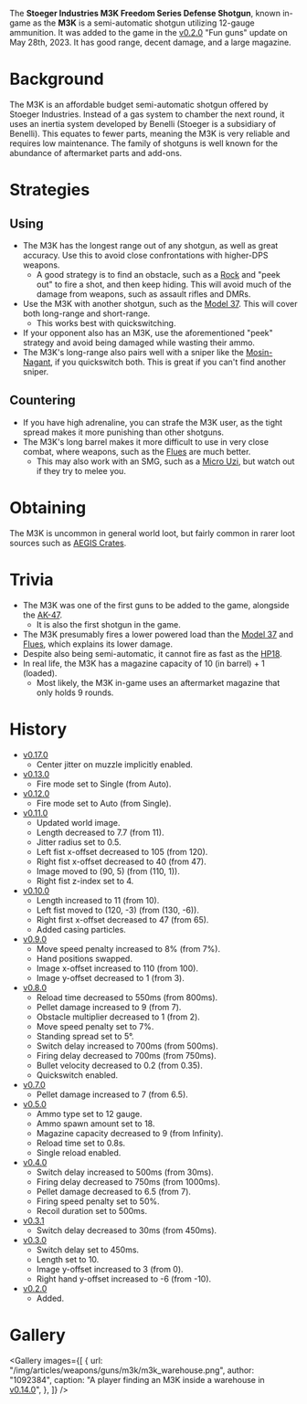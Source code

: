 The **Stoeger Industries M3K Freedom Series Defense Shotgun**, known in-game as the **M3K** is a semi-automatic shotgun utilizing 12-gauge ammunition. It was added to the game in the [v0.2.0](https://github.com/HasangerGames/suroi/releases/tag/v0.2.0) "Fun guns" update on May 28th, 2023. It has good range, decent damage, and a large magazine.

# Background

The M3K is an affordable budget semi-automatic shotgun offered by Stoeger Industries. Instead of a gas system to chamber the next round, it uses an inertia system developed by Benelli (Stoeger is a subsidiary of Benelli). This equates to fewer parts, meaning the M3K is very reliable and requires low maintenance. The family of shotguns is well known for the abundance of aftermarket parts and add-ons. 

# Strategies

## Using

- The M3K has the longest range out of any shotgun, as well as great accuracy. Use this to avoid close confrontations with higher-DPS weapons.
  - A good strategy is to find an obstacle, such as a [Rock](/obstacles/rock) and "peek out" to fire a shot, and then keep hiding. This will avoid much of the damage from weapons, such as assault rifles and DMRs.
- Use the M3K with another shotgun, such as the [Model 37](/weapons/guns/model_37). This will cover both long-range and short-range.
  - This works best with quickswitching.
- If your opponent also has an M3K, use the aforementioned "peek" strategy and avoid being damaged while wasting their ammo.
- The M3K's long-range also pairs well with a sniper like the [Mosin-Nagant](/weapons/guns/mosin), if you quickswitch both. This is great if you can't find another sniper.

## Countering

- If you have high adrenaline, you can strafe the M3K user, as the tight spread makes it more punishing than other shotguns.
- The M3K's long barrel makes it more difficult to use in very close combat, where weapons, such as the [Flues](/weapons/guns/flues) are much better.
  - This may also work with an SMG, such as a [Micro Uzi](/weapons/guns/micro_uzi), but watch out if they try to melee you.

# Obtaining

The M3K is uncommon in general world loot, but fairly common in rarer loot sources such as [AEGIS Crates](/obstacles/aegis_crate).

# Trivia

- The M3K was one of the first guns to be added to the game, alongside the [AK-47](/weapons/guns/ak47).
  - It is also the first shotgun in the game.
- The M3K presumably fires a lower powered load than the [Model 37](/weapons/guns/model_37) and [Flues](/weapons/guns/flues), which explains its lower damage.
- Despite also being semi-automatic, it cannot fire as fast as the [HP18](/weapons/guns/hp18).
- In real life, the M3K has a magazine capacity of 10 (in barrel) + 1 (loaded).
  - Most likely, the M3K in-game uses an aftermarket magazine that only holds 9 rounds.

# History

- [v0.17.0](https://github.com/HasangerGames/suroi/releases/tag/v0.17.0)
  - Center jitter on muzzle implicitly enabled.
- [v0.13.0](https://github.com/HasangerGames/suroi/releases/tag/v0.13.0)
  - Fire mode set to Single (from Auto).
- [v0.12.0](https://github.com/HasangerGames/suroi/releases/tag/v0.12.0)
  - Fire mode set to Auto (from Single).
- [v0.11.0](https://github.com/HasangerGames/suroi/releases/tag/v0.11.0)
  - Updated world image.
  - Length decreased to 7.7 (from 11).
  - Jitter radius set to 0.5.
  - Left fist x-offset decreased to 105 (from 120).
  - Right fist x-offset decreased to 40 (from 47).
  - Image moved to (90, 5) (from (110, 1)).
  - Right fist z-index set to 4.
- [v0.10.0](https://github.com/HasangerGames/suroi/releases/tag/v0.10.0)
  - Length increased to 11 (from 10).
  - Left fist moved to (120, -3) (from (130, -6)).
  - Right first x-offset decreased to 47 (from 65).
  - Added casing particles.
- [v0.9.0](https://github.com/HasangerGames/suroi/releases/tag/v0.9.0)
  - Move speed penalty increased to 8% (from 7%).
  - Hand positions swapped.
  - Image x-offset increased to 110 (from 100).
  - Image y-offset decreased to 1 (from 3).
- [v0.8.0](https://github.com/HasangerGames/suroi/releases/tag/v0.8.0)
  - Reload time decreased to 550ms (from 800ms).
  - Pellet damage increased to 9 (from 7).
  - Obstacle multiplier decreased to 1 (from 2).
  - Move speed penalty set to 7%.
  - Standing spread set to 5°.
  - Switch delay increased to 700ms (from 500ms).
  - Firing delay decreased to 700ms (from 750ms).
  - Bullet velocity decreased to 0.2 (from 0.35).
  - Quickswitch enabled.
- [v0.7.0](https://github.com/HasangerGames/suroi/releases/tag/v0.7.0)
  - Pellet damage increased to 7 (from 6.5).
- [v0.5.0](https://github.com/HasangerGames/suroi/releases/tag/v0.5.0)
  - Ammo type set to 12 gauge.
  - Ammo spawn amount set to 18.
  - Magazine capacity decreased to 9 (from Infinity).
  - Reload time set to 0.8s.
  - Single reload enabled.
- [v0.4.0](https://github.com/HasangerGames/suroi/releases/tag/v0.4.0)
  - Switch delay increased to 500ms (from 30ms).
  - Firing delay decreased to 750ms (from 1000ms).
  - Pellet damage decreased to 6.5 (from 7).
  - Firing speed penalty set to 50%.
  - Recoil duration set to 500ms.
- [v0.3.1](https://github.com/HasangerGames/suroi/releases/tag/v0.3.1)
  - Switch delay decreased to 30ms (from 450ms).
- [v0.3.0](https://github.com/HasangerGames/suroi/releases/tag/v0.3.0)
  - Switch delay set to 450ms.
  - Length set to 10.
  - Image y-offset increased to 3 (from 0).
  - Right hand y-offset increased to -6 (from -10).
- [v0.2.0](https://github.com/HasangerGames/suroi/releases/tag/v0.2.0)
  - Added.

# Gallery

<Gallery
  images={[
    {
      url: "/img/articles/weapons/guns/m3k/m3k_warehouse.png",
      author: "1092384",
      caption: "A player finding an M3K inside a warehouse in [v0.14.0](https://github.com/HasangerGames/suroi/releases/tag/v0.14.0)",
    },
  ]}
/>
